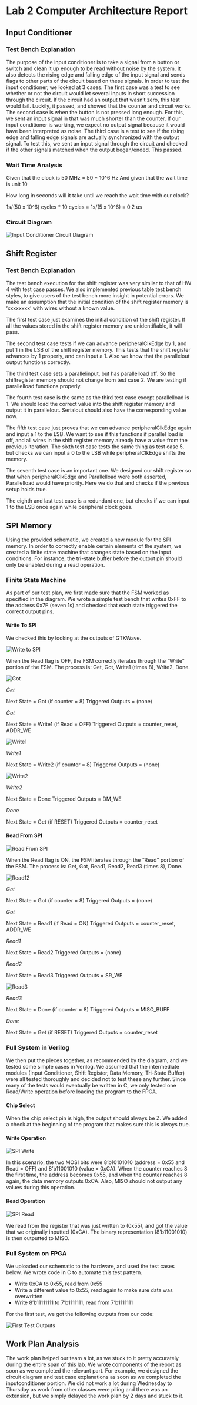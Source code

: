 # Lab 2 Computer Architecture Report


## Input Conditioner


### Test Bench Explanation
The purpose of the input conditioner is to take a signal from a button or switch and clean it up enough to be read without noise by the system. It also detects the rising edge and falling edge of the input signal and sends flags to other parts of the circuit based on these signals. In order to test the input conditioner, we looked at 3 cases. The first case was a test to see whether or not the circuit would let several inputs in short succession through the circuit. If the circuit had an output that wasn’t zero, this test would fail. Luckily, it passed, and showed that the counter and circuit works. The second case is when the button is not pressed long enough. For this, we sent an input signal in that was much shorter than the counter. If our input conditioner is working, we expect no output signal because it would have been interpreted as noise. The third case is a test to see if the rising edge and falling edge signals are actually synchronized with the output signal. To test this, we sent an input signal through the circuit and checked if the other signals matched when the output began/ended. This passed.


### Wait Time Analysis


Given that the clock is 50 MHz = 50 * 10^6 Hz
And given that the wait time is unit 10


How long in seconds will it take until we reach the wait time with our clock?


1s/(50 x 10^6) cycles * 10 cycles = 1s/(5 x 10^6) = 0.2 us


### Circuit Diagram


![Input Conditioner Circuit Diagram](https://github.com/tj-kim/Lab2/blob/master/input_conditioner.jpg)


## Shift Register


### Test Bench Explanation


The test bench execution for the shift register was very similar to that of HW 4 with test case passes. We also implemented previous table test bench styles, to give users of the test bench more insight in potential errors. We make an assumption that the initial condition of the shift register memory is ‘xxxxxxxx’ with wires without a known value. 


The first test case just examines the initial condition of the shift register. If all the values stored in the shift register memory are unidentifiable, it will pass.


The second test case tests if we can advance peripheralClkEdge by 1, and put 1 in the LSB of the shift register memory. This tests that the shift register advances by 1 properly, and can input a 1. Also we know that the parallelout output functions correctly.


The third test case sets a parallelinput, but has parallelload off. So the shiftregister memory should not change from test case 2. We are testing if parallelload functions properly.


The fourth test case is the same as the third test case except parallelload is 1. We should load the correct value into the shift register memory and output it in parallelout. Serialout should also have the corresponding value now.


The fifth test case just proves that we can advance peripheralClkEdge again and input a 1 to the LSB. We want to see if this functions if parallel load is off, and all wires in the shift register memory already have a value from the previous iteration.
The sixth test case tests the same thing as test case 5, but checks we can input a 0 to the LSB while peripheralClkEdge shifts the memory.


The seventh test case is an important one. We designed our shift register so that when peripheralClkEdge and Parallelload were both asserted, Parallelload would have priority. Here we do that and checks if the previous setup holds true.


The eighth and last test case is a redundant one, but checks if we can input 1 to the LSB once again while peripheral clock goes.




## SPI Memory
Using the provided schematic, we created a new module for the SPI memory. In order to correctly enable certain elements of the system, we created a finite state machine that changes state based on the input conditions. For instance, the tri-state buffer before the output pin should only be enabled during a read operation.


### Finite State Machine
As part of our test plan, we first made sure that the FSM worked as specified in the diagram. We wrote a simple test bench that writes 0xFF to the address 0x7F (seven 1s) and checked that each state triggered the correct output pins.


#### Write To SPI
We checked this by looking at the outputs of GTKWave.


![Write to SPI](https://github.com/tj-kim/Lab2/blob/master/images/fsm_write.png)



When the Read flag is OFF, the FSM correctly iterates through the “Write” portion of the FSM. The process is: Get, Got, Write1 (times 8), Write2, Done.


![Got](https://github.com/tj-kim/Lab2/blob/master/images/fsm_got.png)


*Get*


Next State = Got (if counter = 8)
Triggered Outputs = (none)


*Got*


Next State = Write1 (if Read = OFF)
Triggered Outputs = counter_reset, ADDR_WE

![Write1](https://github.com/tj-kim/Lab2/blob/master/images/fsm_write1.png)



*Write1*


Next State = Write2 (if counter = 8)
Triggered Outputs = (none)


![Write2](https://github.com/tj-kim/Lab2/blob/master/images/fsm_write2_done.png)



*Write2*


Next State = Done
Triggered Outputs = DM_WE


*Done*


Next State = Get (if RESET)
Triggered Outputs = counter_reset


#### Read From SPI


![Read From SPI](https://github.com/tj-kim/Lab2/blob/master/images/fsm_read.png)



When the Read flag is ON, the FSM iterates through the “Read” portion of the FSM. The process is: Get, Got, Read1, Read2, Read3 (times 8), Done.


![Read12](https://github.com/tj-kim/Lab2/blob/master/images/fsm_read12.png)



*Get*


Next State = Got (if counter = 8)
Triggered Outputs = (none)


*Got*


Next State = Read1 (if Read = ON)
Triggered Outputs = counter_reset, ADDR_WE


*Read1*


Next State = Read2
Triggered Outputs = (none)


*Read2*


Next State = Read3
Triggered Outputs = SR_WE


![Read3](https://github.com/tj-kim/Lab2/blob/master/images/fsm_read3_done.png)


*Read3*


Next State = Done (if counter = 8)
Triggered Outputs = MISO_BUFF


*Done*


Next State = Get (if RESET)
Triggered Outputs = counter_reset


### Full System in Verilog
We then put the pieces together, as recommended by the diagram, and we tested some simple cases in Verilog. We assumed that the intermediate modules (Input Conditioner, Shift Register, Data Memory, Tri-State Buffer) were all tested thoroughly and decided not to test these any further. Since many of the tests would eventually be written in C, we only tested one Read/Write operation before loading the program to the FPGA.


#### Chip Select
When the chip select pin is high, the output should always be Z. We added a check at the beginning of the program that makes sure this is always true.


#### Write Operation

![SPI Write](https://github.com/tj-kim/Lab2/blob/master/images/spi_write.png)

In this scenario, the two MOSI bits were 8’b10101010 (address = 0x55 and Read = OFF) and 8’b11001010 (value = 0xCA). When the counter reaches 8 the first time, the address becomes 0x55, and when the counter reaches 8 again, the data memory outputs 0xCA. Also, MISO should not output any values during this operation.


#### Read Operation

![SPI Read](https://github.com/tj-kim/Lab2/blob/master/images/spi_read.png)

We read from the register that was just written to (0x55), and got the value that we originally inputted (0xCA). The binary representation (8’b11001010) is then outputted to MISO.


### Full System on FPGA
We uploaded our schematic to the hardware, and used the test cases below. We wrote code in C to automate this test pattern.

* Write 0xCA to 0x55, read from 0x55
* Write a different value to 0x55, read again to make sure data was overwritten
* Write 8’b11111111 to 7’b1111111, read from 7’b1111111

For the first test, we got the following outputs from our code:

![First Test Outputs](https://github.com/tj-kim/Lab2/blob/master/images/test_variables.png)




## Work Plan Analysis
The work plan helped our team a lot, as we stuck to it pretty accurately during the entire span of this lab. We wrote components of the report as soon as we completed the relevant part. For example, we designed the circuit diagram and test case explanations as soon as we completed the inputconditioner portion. We did not work a lot during Wednesday to Thursday as work from other classes were piling and there was an extension, but we simply delayed the work plan by 2 days and stuck to it. 
